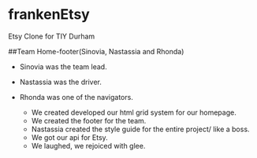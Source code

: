 # frankenEtsy
Etsy Clone for TIY Durham


##Team Home-footer(Sinovia, Nastassia and Rhonda)

* Sinovia was the team lead.
* Nastassia was the driver.
* Rhonda was one of the navigators.


    * We created developed our html grid system for our homepage.
    * We created the footer for the team.
    * Nastassia created the style guide for the entire project/ like a boss.
    * We got our api for Etsy.
    * We laughed, we rejoiced with glee.
